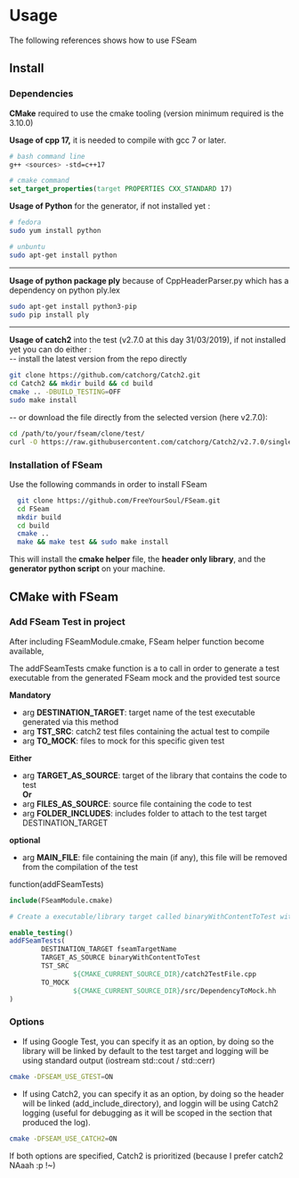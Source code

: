 <a id="top"></a>
# Usage 

The following references shows how to use FSeam

## Install

### Dependencies

**CMake** required to use the cmake tooling (version minimum required is the 3.10.0)

**Usage of cpp 17,** it is needed to compile with gcc 7 or later.  
``` bash
# bash command line
g++ <sources> -std=c++17
```
```cmake
# cmake command
set_target_properties(target PROPERTIES CXX_STANDARD 17)
```

**Usage of Python** for the generator, if not installed yet :
```Bash
# fedora
sudo yum install python

# unbuntu
sudo apt-get install python
```
 
---

**Usage of python package ply** because of CppHeaderParser.py which has a dependency on python ply.lex
```bash
sudo apt-get install python3-pip
sudo pip install ply
```  
 
---
**Usage of catch2** into the test (v2.7.0 at this day 31/03/2019), if not installed yet you can do either :   
-- install the latest version from the repo directly
```Bash
git clone https://github.com/catchorg/Catch2.git
cd Catch2 && mkdir build && cd build
cmake .. -DBUILD_TESTING=OFF
sudo make install
```
   --  or download the file directly from the selected version (here v2.7.0):
```Bash
cd /path/to/your/fseam/clone/test/
curl -O https://raw.githubusercontent.com/catchorg/Catch2/v2.7.0/single_include/catch2/catch.hpp
```
  
### Installation of FSeam
Use the following commands in order to install FSeam
```Bash
  git clone https://github.com/FreeYourSoul/FSeam.git  
  cd FSeam  
  mkdir build  
  cd build  
  cmake ..  
  make && make test && sudo make install
```
This will install the **cmake helper** file, the **header only library**, and the **generator python script** on your machine.

## CMake with FSeam

### Add FSeam Test in project

After including FSeamModule.cmake, FSeam helper function become available, 

The addFSeamTests cmake function is a to call in order to generate a test executable from the generated FSeam mock and the provided test source

**Mandatory**
* arg **DESTINATION_TARGET**: target name of the test executable generated via this method  
* arg **TST_SRC**: catch2 test files containing the actual test to compile  
* arg **TO_MOCK**: files to mock for this specific given test  

**Either**  
* arg **TARGET_AS_SOURCE**: target of the library that contains the code to test  
**Or**
* arg **FILES_AS_SOURCE**: source file containing the code to test  
* arg **FOLDER_INCLUDES**: includes folder to attach to the test target DESTINATION_TARGET

**optional**
* arg **MAIN_FILE**: file containing the main (if any), this file will be removed from the compilation of the test  


function(addFSeamTests)
```CMake
include(FSeamModule.cmake)

# Create a executable/library target called binaryWithContentToTest with the code you want to test 

enable_testing()
addFSeamTests(
        DESTINATION_TARGET fseamTargetName
        TARGET_AS_SOURCE binaryWithContentToTest
        TST_SRC 
                ${CMAKE_CURRENT_SOURCE_DIR}/catch2TestFile.cpp          #Or any other framework
        TO_MOCK
                ${CMAKE_CURRENT_SOURCE_DIR}/src/DependencyToMock.hh     #Give header to mock
)
```
 

### Options
* If using Google Test, you can specify it as an option, by doing so the library will be linked by default to the test target and logging will be using standard output (iostream std::cout / std::cerr)
```bash
cmake -DFSEAM_USE_GTEST=ON
```
* If using Catch2, you can specify it as an option, by doing so the header will be linked (add_include_directory), and loggin will be using Catch2 logging (useful for debugging as it will be scoped in the section that produced the log).
```bash
cmake -DFSEAM_USE_CATCH2=ON
```

If both options are specified, Catch2 is prioritized (because I prefer catch2 NAaah :p !~)
